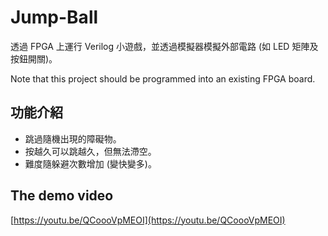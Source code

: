 # Jump-Ball
透過 FPGA 上運行 Verilog 小遊戲，並透過模擬器模擬外部電路 (如 LED 矩陣及按鈕開關)。

Note that this project should be programmed into an existing FPGA board.

## 功能介紹
* 跳過隨機出現的障礙物。
* 按越久可以跳越久，但無法滯空。
* 難度隨躲避次數增加 (變快變多)。


## The demo video
[https://youtu.be/QCoooVpMEOI](https://youtu.be/QCoooVpMEOI)
